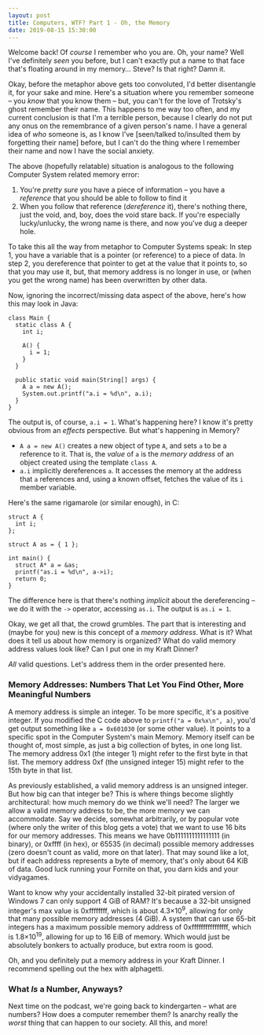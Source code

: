 ```yaml
---
layout: post
title: Computers, WTF? Part 1 - Oh, the Memory
date: 2019-08-15 15:30:00
---
```


Welcome back! Of *course* I remember who you are. Oh, your name? Well I've 
definitely *seen* you before, but I can't exactly put a name to that face 
that's floating around in my memory… Steve? Is that right? Damn it.

Okay, before the metaphor above gets too convoluted, I'd better disentangle 
it, for your sake and mine. Here's a situation where you remember someone – 
you *know* that you know them – but, you can't for the love of Trotsky's ghost 
remember their name. This happens to me way too often, and my current 
conclusion is that I'm a terrible person, because I clearly do not put any 
onus on the remembrance of a given person's name. I have a general idea of 
*who* someone is, as I know I've [seen/talked to/insulted them by forgetting 
their name] before, but I can't do the thing where I remember their name and 
now I have the social anxiety.

The above (hopefully relatable) situation is analogous to the following 
Computer System related memory error:

  1. You're *pretty sure* you have a piece of information – you have a 
  *reference* that you should be able to follow to find it
  2. When you follow that reference (*dereference* it), there's nothing there, 
  just the void, and, boy, does the void stare back. If you're especially 
  lucky/unlucky, the wrong name is there, and now you've dug a deeper hole.

To take this all the way from metaphor to Computer Systems speak: In step 1, 
you have a variable that is a pointer (or reference) to a piece of data. In 
step 2, you dereference that pointer to get at the value that it points to, so
that you may use it, but, that memory address is no longer in use, or (when 
you get the wrong name) has been overwritten by other data.

Now, ignoring the incorrect/missing data aspect of the above, here's how this 
may look in Java:

    class Main {
      static class A {
        int i;

        A() {
          i = 1;
        }
      }

      public static void main(String[] args) {
        A a = new A();
        System.out.printf("a.i = %d\n", a.i);
      }
    }

The output is, of course, `a.i = 1`. What's happening here? I know it's pretty
obvious from an *effects* perspective. But what's happening in Memory?

  * `A a = new A()` creates a new object of type `A`, and sets `a` to be a
    reference to it. That is, the *value* of `a` is the *memory address* of an 
    object created using the template `class A`.
  * `a.i` implicitly dereferences `a`. It accesses the memory at the address 
    that `a` references and, using a known offset, fetches the value of its `i` 
    member variable.

Here's the same rigamarole (or similar enough), in C:

    struct A {
      int i;
    };

    struct A as = { 1 };

    int main() {
      struct A* a = &as;
      printf("as.i = %d\n", a->i);
      return 0;
    }

The difference here is that there's nothing *implicit* about the 
dereferencing – we do it with the `->` operator, accessing `as.i`. The output 
is `as.i = 1`.

Okay, we get all that, the crowd grumbles. The part that is interesting and 
(maybe for you) new is this concept of a *memory address*. What is it? What 
does it tell us about how memory is organized? What do valid memory address 
values look like? Can I put one in my Kraft Dinner?

*All* valid questions. Let's address them in the order presented here.

### Memory Addresses: Numbers That Let You Find Other, More Meaningful Numbers

A memory address is simple an integer. To be more specific, it's a positive 
integer. If you modified the C code above to `printf("a = 0x%x\n", a)`, you'd 
get output something like `a = 0x601030` (or some other value). It points to a 
specific spot in the Computer System's main Memory. Memory itself can be 
thought of, most simple, as just a big collection of bytes, in one long list. 
The memory address 0x1 (the integer 1) might refer to the first byte in that 
list. The memory address 0xf (the unsigned integer 15) might refer to the 15th 
byte in that list.

As previously established, a valid memory address is an unsigned integer. But 
how big can that integer be? This is where things become slightly 
architectural: how much memory do we think we'll need? The larger we allow a 
valid memory address to be, the more memory we can accommodate. Say we decide, 
somewhat arbitrarily, or by popular vote (where only the writer of this blog 
gets a vote) that we want to use 16 bits for our memory addresses. This means 
we have 0b1111111111111111 (in binary), or 0xffff (in hex), or 65535 (in 
decimal) possible memory addresses (zero doesn't count as valid, more on that 
later). That may sound like a lot, but if each address represents a byte of 
memory, that's only about 64 KiB of data. Good luck running your Fornite on 
that, you darn kids and your vidyagames.

Want to know why your accidentally installed 32-bit pirated version of Windows 
7 can only support 4 GiB of RAM? It's because a 32-bit unsigned integer's max 
value is 0xffffffff, which is about 4.3&times;10<sup>9</sup>, allowing for 
only that many possible memory addresses (4 GiB). A system that can use 65-bit 
integers has a maximum possible memory address of 0xffffffffffffffff, which is
1.8&times;10<sup>19</sup>, allowing for up to 16 EiB of memory. Which would 
just be absolutely bonkers to actually produce, but extra room is good.

Oh, and you definitely put a memory address in your Kraft Dinner. I recommend 
spelling out the hex with alphagetti.

### What *Is* a Number, Anyways?

Next time on the podcast, we're going back to kindergarten – what are numbers? 
How does a computer remember them? Is anarchy really the *worst* thing that 
can happen to our society. All this, and more!

